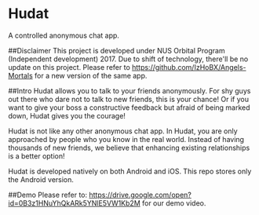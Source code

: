 # Hudat
A controlled anonymous chat app.

##Disclaimer
This project is developed under NUS Orbital Program (Independent development) 2017. 
Due to shift of technology, there'll  be no update on this project. Please refer to https://github.com/IzHoBX/Angels-Mortals for a new version of the same app. 

##Intro
Hudat allows you to talk to your friends anonymously. For shy guys out there who dare not to talk to new friends, this is your chance! Or if you want to give your boss a constructive feedback but afraid of being marked down, Hudat gives you the courage!

Hudat is not like any other anonymous chat app. In Hudat, you are only approached by people who you know in the real world. Instead of having thousands of new friends, we believe that enhancing existing relationships is a better option!

Hudat is developed natively on both Android and iOS. This repo stores only the Android version. 

##Demo
Please refer to: https://drive.google.com/open?id=0B3z1HNuYhQkARk5YNlE5VW1Kb2M for our demo video. 
